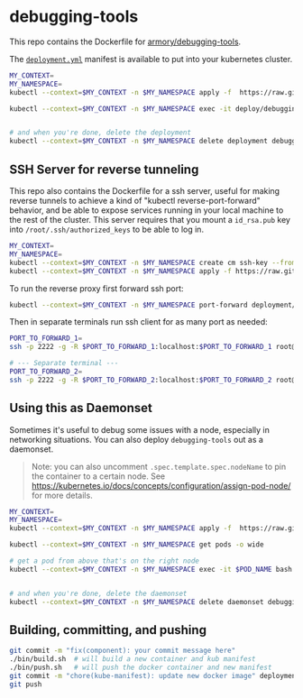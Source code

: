 # debugging-tools

This repo contains the Dockerfile for [armory/debugging-tools](https://hub.docker.com/r/armory/debugging-tools).

The [`deployment.yml`](https://github.com/armory/docker-debugging-tools/blob/master/deployment.yml) manifest is available to put into your kubernetes cluster.
```bash
MY_CONTEXT=
MY_NAMESPACE=
kubectl --context=$MY_CONTEXT -n $MY_NAMESPACE apply -f  https://raw.githubusercontent.com/armory/docker-debugging-tools/master/deployment.yml

kubectl --context=$MY_CONTEXT -n $MY_NAMESPACE exec -it deploy/debugging-tools -- bash


# and when you're done, delete the deployment
kubectl --context=$MY_CONTEXT -n $MY_NAMESPACE delete deployment debugging-tools
```

## SSH Server for reverse tunneling

This repo also contains the Dockerfile for a ssh server, useful for making reverse tunnels to achieve a kind of "kubectl reverse-port-forward" behavior, and be able to expose services running in your local machine to the rest of the cluster. This server requires that you mount a `id_rsa.pub` key into `/root/.ssh/authorized_keys` to be able to log in.
```bash
MY_CONTEXT=
MY_NAMESPACE=
kubectl --context=$MY_CONTEXT -n $MY_NAMESPACE create cm ssh-key --from-file=authorized_keys=${HOME}/.ssh/id_rsa.pub --dry-run -o yaml | kubectl apply -f -
kubectl --context=$MY_CONTEXT -n $MY_NAMESPACE apply -f https://raw.githubusercontent.com/armory/docker-debugging-tools/master/deployment-sshd.yml
```
To run the reverse proxy first forward ssh port:
```bash
kubectl --context=$MY_CONTEXT -n $MY_NAMESPACE port-forward deployment/debugging-tools-sshd 2222:22 &
```
Then in separate terminals run ssh client for as many port as needed:
```bash
PORT_TO_FORWARD_1=
ssh -p 2222 -g -R $PORT_TO_FORWARD_1:localhost:$PORT_TO_FORWARD_1 root@localhost

# --- Separate terminal ---
PORT_TO_FORWARD_2=
ssh -p 2222 -g -R $PORT_TO_FORWARD_2:localhost:$PORT_TO_FORWARD_2 root@localhost
```


## Using this as Daemonset
Sometimes it's useful to debug some issues with a node, especially in networking situations.
You can also deploy `debugging-tools` out as a daemonset.

> Note: you can also uncomment `.spec.template.spec.nodeName` to pin the container to a certain node. See https://kubernetes.io/docs/concepts/configuration/assign-pod-node/ for more details.
```bash
MY_CONTEXT=
MY_NAMESPACE=
kubectl --context=$MY_CONTEXT -n $MY_NAMESPACE apply -f  https://raw.githubusercontent.com/armory/docker-debugging-tools/master/daemonset.yml

kubectl --context=$MY_CONTEXT -n $MY_NAMESPACE get pods -o wide

# get a pod from above that's on the right node
kubectl --context=$MY_CONTEXT -n $MY_NAMESPACE exec -it $POD_NAME bash


# and when you're done, delete the daemonset
kubectl --context=$MY_CONTEXT -n $MY_NAMESPACE delete daemonset debugging-tools
```



## Building, committing, and pushing
```bash
git commit -m "fix(component): your commit message here"
./bin/build.sh  # will build a new container and kub manifest
./bin/push.sh   # will push the docker container and new manifest
git commit -m "chore(kube-manifest): update new docker image" deployment.yml
git push
```

